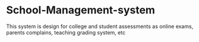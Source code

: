 # School-Management-system
This  system is design for college and student assessments as online exams, parents complains, teaching grading system, etc
